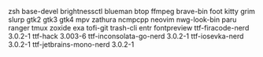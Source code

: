 zsh base-devel brightnessctl blueman btop ffmpeg brave-bin foot kitty grim slurp gtk2 gtk3 gtk4 mpv zathura ncmpcpp neovim nwg-look-bin paru ranger tmux zoxide exa tofi-git trash-cli entr fontpreview ttf-firacode-nerd 3.0.2-1 ttf-hack 3.003-6 ttf-inconsolata-go-nerd 3.0.2-1 ttf-iosevka-nerd 3.0.2-1 ttf-jetbrains-mono-nerd 3.0.2-1
